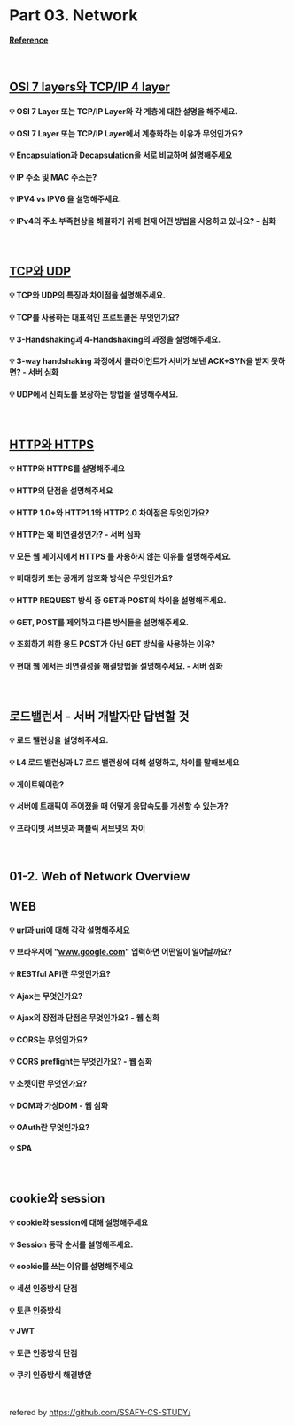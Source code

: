 # Part 03. Network

[**Reference**](https://github.com/SSAFY-CS-STUDY/Tech_interview/tree/main/03.Operating_system)

<br>

## [OSI 7 layers와 TCP/IP 4 layer](./OSI_7_layers&TCP,IP_4_layer.md)

#### 💡 OSI 7 Layer 또는 TCP/IP Layer와 각 계층에 대한 설명을 해주세요.

#### 💡 OSI 7 Layer 또는 TCP/IP Layer에서 계층화하는 이유가 무엇인가요?

#### 💡 Encapsulation과 Decapsulation을 서로 비교하며 설명해주세요

#### 💡 IP 주소 및 MAC 주소는?

#### 💡 IPV4 vs IPV6 을 설명해주세요.

#### 💡 IPv4의 주소 부족현상을 해결하기 위해 현재 어떤 방법을 사용하고 있나요? - 심화

<br>

## [TCP와 UDP](./TCP&UDP.md)

#### 💡 TCP와 UDP의 특징과 차이점을 설명해주세요.

#### 💡 TCP를 사용하는 대표적인 프로토콜은 무엇인가요?

#### 💡 3-Handshaking과 4-Handshaking의 과정을 설명해주세요. 

#### 💡 3-way handshaking 과정에서 클라이언트가 서버가 보낸 ACK+SYN을 받지 못하면? - 서버 심화

#### 💡 UDP에서 신뢰도를 보장하는 방법을 설명해주세요.

<br>

## [HTTP와 HTTPS](./HTTP&HTTPS.md)

#### 💡 HTTP와 HTTPS를 설명해주세요

#### 💡 HTTP의 단점을 설명해주세요

#### 💡 HTTP 1.0+와 HTTP1.1와 HTTP2.0 차이점은 무엇인가요?

#### 💡 HTTP는 왜 비연결성인가? - 서버 심화

#### 💡 모든 웹 페이지에서 HTTPS 를 사용하지 않는 이유를 설명해주세요.

#### 💡 비대칭키 또는 공개키 암호화 방식은 무엇인가요?

#### 💡 HTTP REQUEST 방식 중 GET과 POST의 차이을 설명해주세요.

#### 💡 GET, POST를 제외하고 다른 방식들을 설명해주세요.

#### 💡 조회하기 위한 용도 POST가 아닌 GET 방식을 사용하는 이유?  

#### 💡 현대 웹 에서는 비연결성을 해결방법을 설명해주세요. - 서버 심화

<br>

## 로드밸런서 - 서버 개발자만 답변할 것

#### 💡 로드 밸런싱을 설명해주세요.  

#### 💡 L4 로드 밸런싱과 L7 로드 밸런싱에 대해 설명하고, 차이를 말해보세요  

#### 💡 게이트웨이란?  

#### 💡 서버에 트래픽이 주어졌을 때 어떻게 응답속도를 개선할 수 있는가?  

#### 💡 프라이빗 서브넷과 퍼블릭 서브넷의 차이

<br>

## 01-2. Web of Network Overview

## WEB

#### 💡 url과 uri에 대해 각각 설명해주세요  

#### 💡 브라우저에 "www.google.com" 입력하면 어떤일이 일어날까요?  

#### 💡 RESTful API란 무엇인가요?  

#### 💡 Ajax는 무엇인가요?  

#### 💡 Ajax의 장점과 단점은 무엇인가요? - 웹 심화  

#### 💡 CORS는 무엇인가요?  

#### 💡 CORS preflight는 무엇인가요? - 웹 심화 

#### 💡 소켓이란 무엇인가요?  

#### 💡 DOM과 가상DOM - 웹 심화  

#### 💡 OAuth란 무엇인가요?  

#### 💡 SPA  

<br>

## cookie와 session

#### 💡 cookie와 session에 대해 설명해주세요  

#### 💡 Session 동작 순서를 설명해주세요.  

#### 💡 cookie를 쓰는 이유를 설명해주세요  

#### 💡 세션 인증방식 단점  

#### 💡 토큰 인증방식

#### 💡 JWT   

#### 💡 토큰 인증방식 단점  

#### 💡 쿠키 인증방식 해결방안 

<br>

refered by https://github.com/SSAFY-CS-STUDY/